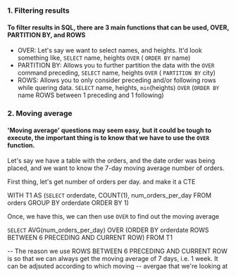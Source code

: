 ### 1. Filtering results
#### To filter results in SQL, there are 3 main functions that can be used, OVER, PARTITION BY, and ROWS
* OVER: Let's say we want to select names, and heights. It'd look something like, `SELECT` name, heights `OVER` ( `ORDER BY` name)
* PARTITION BY: Allows you to further partition the data with the `OVER` command preceding, `SELECT` name, heights `OVER` ( `PARTITION BY` city)
* ROWS: Allows you to only consider preceding and/or following rows while quering data. `SELECT` name, heights, `min`(heights) `OVER` (`ORDER BY` name ROWS between 1 preceding and 1 following)

### 2. Moving average
#### 'Moving average' questions may seem easy, but it could be tough to execute, the important thing is to know that we have to use the `OVER` function.

Let's say we have a table with the orders, and the date order was being placed, and we want to know the 7-day moving average number of orders.

First thing, let's get number of orders per day. and make it a CTE

WITH T1 AS (`SELECT` orderdate, COUNT(1), num_orders_per_day FROM orders
GROUP BY orderdate
ORDER BY 1)

Once, we have this, we can then use `OVER` to find out the moving average

`SELECT` AVG(num_orders_per_day) OVER (ORDER BY orderdate ROWS BETWEEN 6 PRECEDING AND CURRENT ROW)
FROM T1

-- The reason we use ROWS BETWEEN 6 PRECEDING AND CURRENT ROW is so that we can always get the moving average of 7 days, i.e. 1 week. It can be adjsuted according to which moving 
-- avergae that we're looking at
